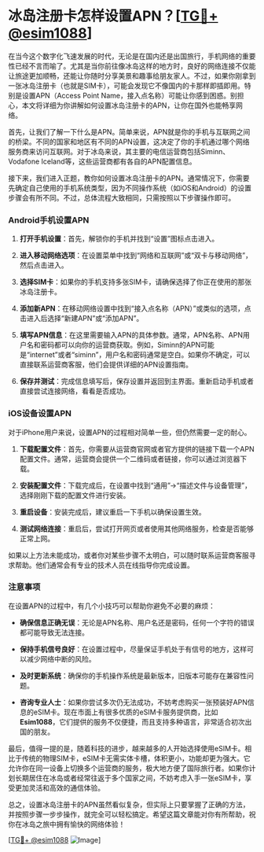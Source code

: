 # 冰岛注册卡怎样设置APN？[[TG💪+ @esim1088](https://t.me/s/esim1088)]

在当今这个数字化飞速发展的时代，无论是在国内还是出国旅行，手机网络的重要性已经不言而喻了。尤其是当你前往像冰岛这样的地方时，良好的网络连接不仅能让旅途更加顺畅，还能让你随时分享美景和趣事给朋友家人。不过，如果你刚拿到一张冰岛注册卡（也就是SIM卡），可能会发现它不像国内的卡那样即插即用。特别是设置APN（Access Point Name，接入点名称）可能让你感到困惑。别担心，本文将详细为你讲解如何设置冰岛注册卡的APN，让你在国外也能畅享网络。

首先，让我们了解一下什么是APN。简单来说，APN就是你的手机与互联网之间的桥梁。不同的国家和地区有不同的APN设置，这决定了你的手机通过哪个网络服务商来访问互联网。对于冰岛来说，其主要的电信运营商包括Siminn、Vodafone Iceland等，这些运营商都有各自的APN配置信息。

接下来，我们进入正题，教你如何设置冰岛注册卡的APN。通常情况下，你需要先确定自己使用的手机系统类型，因为不同操作系统（如iOS和Android）的设置步骤会有所不同。不过，总体流程大致相同，只需按照以下步骤操作即可。

### Android手机设置APN

1. **打开手机设置**：首先，解锁你的手机并找到“设置”图标点击进入。
   
2. **进入移动网络选项**：在设置菜单中找到“网络和互联网”或“双卡与移动网络”，然后点击进入。

3. **选择SIM卡**：如果你的手机支持多张SIM卡，请确保选择了你正在使用的那张冰岛注册卡。

4. **添加新APN**：在移动网络设置中找到“接入点名称（APN）”或类似的选项，点击进入后选择“新建APN”或“添加APN”。

5. **填写APN信息**：在这里需要输入APN的具体参数。通常，APN名称、APN用户名和密码都可以向你的运营商获取。例如，Siminn的APN可能是“internet”或者“siminn”，用户名和密码通常是空白。如果你不确定，可以直接联系运营商客服，他们会提供详细的APN设置指南。

6. **保存并测试**：完成信息填写后，保存设置并返回到主界面。重新启动手机或者直接尝试连接网络，看看是否成功。

### iOS设备设置APN

对于iPhone用户来说，设置APN的过程相对简单一些，但仍然需要一定的耐心。

1. **下载配置文件**：首先，你需要从运营商官网或者官方提供的链接下载一个APN配置文件。通常，运营商会提供一个二维码或者链接，你可以通过浏览器下载。

2. **安装配置文件**：下载完成后，在设置中找到“通用”->“描述文件与设备管理”，选择刚刚下载的配置文件进行安装。

3. **重启设备**：安装完成后，建议重启一下手机以确保设置生效。

4. **测试网络连接**：重启后，尝试打开网页或者使用其他网络服务，检查是否能够正常上网。

如果以上方法未能成功，或者你对某些步骤不太明白，可以随时联系运营商客服寻求帮助。他们通常会有专业的技术人员在线指导你完成设置。

### 注意事项

在设置APN的过程中，有几个小技巧可以帮助你避免不必要的麻烦：

- **确保信息正确无误**：无论是APN名称、用户名还是密码，任何一个字符的错误都可能导致无法连接。
  
- **保持手机信号良好**：在设置过程中，尽量保证手机处于有信号的地方，这样可以减少网络中断的风险。

- **及时更新系统**：确保你的手机操作系统是最新版本，旧版本可能存在兼容性问题。

- **咨询专业人士**：如果你尝试多次仍无法成功，不妨考虑购买一张预装好APN信息的eSIM卡。现在市面上有很多优质的eSIM卡服务提供商，比如**Esim1088**，它们提供的服务不仅便捷，而且支持多种语言，非常适合初次出国的朋友。

最后，值得一提的是，随着科技的进步，越来越多的人开始选择使用eSIM卡。相比于传统的物理SIM卡，eSIM卡无需实体卡槽，体积更小，功能却更为强大。它允许你在同一设备上切换多个运营商的服务，极大地方便了国际旅行者。如果你计划长期居住在冰岛或者经常往返于多个国家之间，不妨考虑入手一张eSIM卡，享受更加灵活和高效的通信体验。

总之，设置冰岛注册卡的APN虽然看似复杂，但实际上只要掌握了正确的方法，并按照步骤一步步操作，就完全可以轻松搞定。希望这篇文章能对你有所帮助，祝你在冰岛之旅中拥有愉快的网络体验！

[[TG💪+ @esim1088](https://t.me/s/esim1088) ![Image](https://i.postimg.cc/4NQfJmqS/Snipaste-2025-05-13-00-14-12.png)]